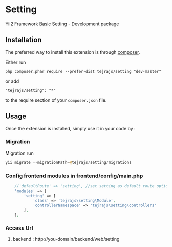 Setting
=======
Yii2 Framework Basic Setting - Development package

Installation
------------

The preferred way to install this extension is through [composer](http://getcomposer.org/download/).

Either run

```
php composer.phar require --prefer-dist tejrajs/setting "dev-master"
```

or add

```
"tejrajs/setting": "*"
```

to the require section of your `composer.json` file.


Usage
-----

Once the extension is installed, simply use it in your code by  :

### Migration

Migration run

```php
yii migrate --migrationPath=@tejrajs/setting/migrations
```

### Config frontend modules in frontend/config/main.php

```php
    //'defaultRoute' => 'setting', //set setting as default route optional
    'modules' => [
        'setting' => [
    		'class' => 'tejrajs\setting\Module',
    		'controllerNamespace' => 'tejrajs\setting\controllers'
    	],
    ],
```

### Access Url
1. backend : http://you-domain/backend/web/setting